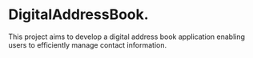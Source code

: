 # DigitalAddressBook.
This project aims to develop a digital address book application enabling users to efficiently manage contact information.
